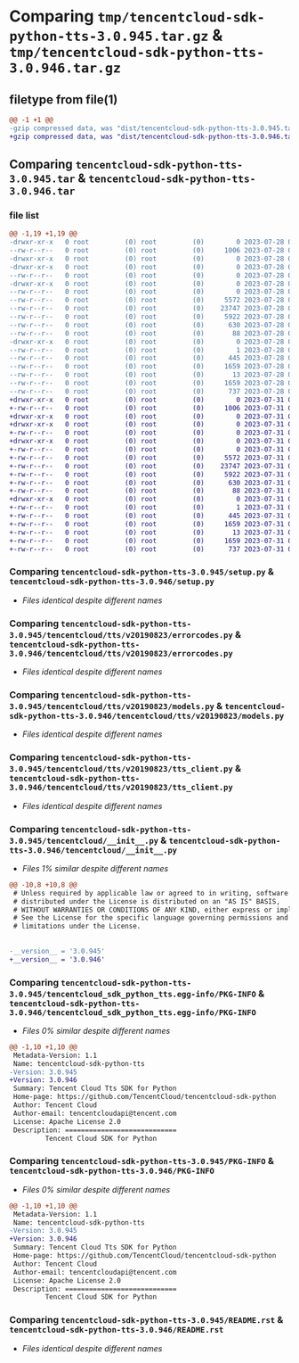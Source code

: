 # Comparing `tmp/tencentcloud-sdk-python-tts-3.0.945.tar.gz` & `tmp/tencentcloud-sdk-python-tts-3.0.946.tar.gz`

## filetype from file(1)

```diff
@@ -1 +1 @@
-gzip compressed data, was "dist/tencentcloud-sdk-python-tts-3.0.945.tar", last modified: Fri Jul 28 00:38:56 2023, max compression
+gzip compressed data, was "dist/tencentcloud-sdk-python-tts-3.0.946.tar", last modified: Mon Jul 31 00:39:14 2023, max compression
```

## Comparing `tencentcloud-sdk-python-tts-3.0.945.tar` & `tencentcloud-sdk-python-tts-3.0.946.tar`

### file list

```diff
@@ -1,19 +1,19 @@
-drwxr-xr-x   0 root         (0) root         (0)        0 2023-07-28 00:38:56.000000 tencentcloud-sdk-python-tts-3.0.945/
--rw-r--r--   0 root         (0) root         (0)     1006 2023-07-28 00:38:56.000000 tencentcloud-sdk-python-tts-3.0.945/setup.py
-drwxr-xr-x   0 root         (0) root         (0)        0 2023-07-28 00:38:56.000000 tencentcloud-sdk-python-tts-3.0.945/tencentcloud/
-drwxr-xr-x   0 root         (0) root         (0)        0 2023-07-28 00:38:56.000000 tencentcloud-sdk-python-tts-3.0.945/tencentcloud/tts/
--rw-r--r--   0 root         (0) root         (0)        0 2023-07-28 00:38:56.000000 tencentcloud-sdk-python-tts-3.0.945/tencentcloud/tts/__init__.py
-drwxr-xr-x   0 root         (0) root         (0)        0 2023-07-28 00:38:56.000000 tencentcloud-sdk-python-tts-3.0.945/tencentcloud/tts/v20190823/
--rw-r--r--   0 root         (0) root         (0)        0 2023-07-28 00:38:56.000000 tencentcloud-sdk-python-tts-3.0.945/tencentcloud/tts/v20190823/__init__.py
--rw-r--r--   0 root         (0) root         (0)     5572 2023-07-28 00:38:56.000000 tencentcloud-sdk-python-tts-3.0.945/tencentcloud/tts/v20190823/errorcodes.py
--rw-r--r--   0 root         (0) root         (0)    23747 2023-07-28 00:38:56.000000 tencentcloud-sdk-python-tts-3.0.945/tencentcloud/tts/v20190823/models.py
--rw-r--r--   0 root         (0) root         (0)     5922 2023-07-28 00:38:56.000000 tencentcloud-sdk-python-tts-3.0.945/tencentcloud/tts/v20190823/tts_client.py
--rw-r--r--   0 root         (0) root         (0)      630 2023-07-28 00:38:56.000000 tencentcloud-sdk-python-tts-3.0.945/tencentcloud/__init__.py
--rw-r--r--   0 root         (0) root         (0)       88 2023-07-28 00:38:56.000000 tencentcloud-sdk-python-tts-3.0.945/setup.cfg
-drwxr-xr-x   0 root         (0) root         (0)        0 2023-07-28 00:38:56.000000 tencentcloud-sdk-python-tts-3.0.945/tencentcloud_sdk_python_tts.egg-info/
--rw-r--r--   0 root         (0) root         (0)        1 2023-07-28 00:38:56.000000 tencentcloud-sdk-python-tts-3.0.945/tencentcloud_sdk_python_tts.egg-info/dependency_links.txt
--rw-r--r--   0 root         (0) root         (0)      445 2023-07-28 00:38:56.000000 tencentcloud-sdk-python-tts-3.0.945/tencentcloud_sdk_python_tts.egg-info/SOURCES.txt
--rw-r--r--   0 root         (0) root         (0)     1659 2023-07-28 00:38:56.000000 tencentcloud-sdk-python-tts-3.0.945/tencentcloud_sdk_python_tts.egg-info/PKG-INFO
--rw-r--r--   0 root         (0) root         (0)       13 2023-07-28 00:38:56.000000 tencentcloud-sdk-python-tts-3.0.945/tencentcloud_sdk_python_tts.egg-info/top_level.txt
--rw-r--r--   0 root         (0) root         (0)     1659 2023-07-28 00:38:56.000000 tencentcloud-sdk-python-tts-3.0.945/PKG-INFO
--rw-r--r--   0 root         (0) root         (0)      737 2023-07-28 00:38:56.000000 tencentcloud-sdk-python-tts-3.0.945/README.rst
+drwxr-xr-x   0 root         (0) root         (0)        0 2023-07-31 00:39:14.000000 tencentcloud-sdk-python-tts-3.0.946/
+-rw-r--r--   0 root         (0) root         (0)     1006 2023-07-31 00:39:14.000000 tencentcloud-sdk-python-tts-3.0.946/setup.py
+drwxr-xr-x   0 root         (0) root         (0)        0 2023-07-31 00:39:14.000000 tencentcloud-sdk-python-tts-3.0.946/tencentcloud/
+drwxr-xr-x   0 root         (0) root         (0)        0 2023-07-31 00:39:14.000000 tencentcloud-sdk-python-tts-3.0.946/tencentcloud/tts/
+-rw-r--r--   0 root         (0) root         (0)        0 2023-07-31 00:39:14.000000 tencentcloud-sdk-python-tts-3.0.946/tencentcloud/tts/__init__.py
+drwxr-xr-x   0 root         (0) root         (0)        0 2023-07-31 00:39:14.000000 tencentcloud-sdk-python-tts-3.0.946/tencentcloud/tts/v20190823/
+-rw-r--r--   0 root         (0) root         (0)        0 2023-07-31 00:39:14.000000 tencentcloud-sdk-python-tts-3.0.946/tencentcloud/tts/v20190823/__init__.py
+-rw-r--r--   0 root         (0) root         (0)     5572 2023-07-31 00:39:14.000000 tencentcloud-sdk-python-tts-3.0.946/tencentcloud/tts/v20190823/errorcodes.py
+-rw-r--r--   0 root         (0) root         (0)    23747 2023-07-31 00:39:14.000000 tencentcloud-sdk-python-tts-3.0.946/tencentcloud/tts/v20190823/models.py
+-rw-r--r--   0 root         (0) root         (0)     5922 2023-07-31 00:39:14.000000 tencentcloud-sdk-python-tts-3.0.946/tencentcloud/tts/v20190823/tts_client.py
+-rw-r--r--   0 root         (0) root         (0)      630 2023-07-31 00:39:14.000000 tencentcloud-sdk-python-tts-3.0.946/tencentcloud/__init__.py
+-rw-r--r--   0 root         (0) root         (0)       88 2023-07-31 00:39:14.000000 tencentcloud-sdk-python-tts-3.0.946/setup.cfg
+drwxr-xr-x   0 root         (0) root         (0)        0 2023-07-31 00:39:14.000000 tencentcloud-sdk-python-tts-3.0.946/tencentcloud_sdk_python_tts.egg-info/
+-rw-r--r--   0 root         (0) root         (0)        1 2023-07-31 00:39:14.000000 tencentcloud-sdk-python-tts-3.0.946/tencentcloud_sdk_python_tts.egg-info/dependency_links.txt
+-rw-r--r--   0 root         (0) root         (0)      445 2023-07-31 00:39:14.000000 tencentcloud-sdk-python-tts-3.0.946/tencentcloud_sdk_python_tts.egg-info/SOURCES.txt
+-rw-r--r--   0 root         (0) root         (0)     1659 2023-07-31 00:39:14.000000 tencentcloud-sdk-python-tts-3.0.946/tencentcloud_sdk_python_tts.egg-info/PKG-INFO
+-rw-r--r--   0 root         (0) root         (0)       13 2023-07-31 00:39:14.000000 tencentcloud-sdk-python-tts-3.0.946/tencentcloud_sdk_python_tts.egg-info/top_level.txt
+-rw-r--r--   0 root         (0) root         (0)     1659 2023-07-31 00:39:14.000000 tencentcloud-sdk-python-tts-3.0.946/PKG-INFO
+-rw-r--r--   0 root         (0) root         (0)      737 2023-07-31 00:39:14.000000 tencentcloud-sdk-python-tts-3.0.946/README.rst
```

### Comparing `tencentcloud-sdk-python-tts-3.0.945/setup.py` & `tencentcloud-sdk-python-tts-3.0.946/setup.py`

 * *Files identical despite different names*

### Comparing `tencentcloud-sdk-python-tts-3.0.945/tencentcloud/tts/v20190823/errorcodes.py` & `tencentcloud-sdk-python-tts-3.0.946/tencentcloud/tts/v20190823/errorcodes.py`

 * *Files identical despite different names*

### Comparing `tencentcloud-sdk-python-tts-3.0.945/tencentcloud/tts/v20190823/models.py` & `tencentcloud-sdk-python-tts-3.0.946/tencentcloud/tts/v20190823/models.py`

 * *Files identical despite different names*

### Comparing `tencentcloud-sdk-python-tts-3.0.945/tencentcloud/tts/v20190823/tts_client.py` & `tencentcloud-sdk-python-tts-3.0.946/tencentcloud/tts/v20190823/tts_client.py`

 * *Files identical despite different names*

### Comparing `tencentcloud-sdk-python-tts-3.0.945/tencentcloud/__init__.py` & `tencentcloud-sdk-python-tts-3.0.946/tencentcloud/__init__.py`

 * *Files 1% similar despite different names*

```diff
@@ -10,8 +10,8 @@
 # Unless required by applicable law or agreed to in writing, software
 # distributed under the License is distributed on an "AS IS" BASIS,
 # WITHOUT WARRANTIES OR CONDITIONS OF ANY KIND, either express or implied.
 # See the License for the specific language governing permissions and
 # limitations under the License.
 
 
-__version__ = '3.0.945'
+__version__ = '3.0.946'
```

### Comparing `tencentcloud-sdk-python-tts-3.0.945/tencentcloud_sdk_python_tts.egg-info/PKG-INFO` & `tencentcloud-sdk-python-tts-3.0.946/tencentcloud_sdk_python_tts.egg-info/PKG-INFO`

 * *Files 0% similar despite different names*

```diff
@@ -1,10 +1,10 @@
 Metadata-Version: 1.1
 Name: tencentcloud-sdk-python-tts
-Version: 3.0.945
+Version: 3.0.946
 Summary: Tencent Cloud Tts SDK for Python
 Home-page: https://github.com/TencentCloud/tencentcloud-sdk-python
 Author: Tencent Cloud
 Author-email: tencentcloudapi@tencent.com
 License: Apache License 2.0
 Description: ============================
         Tencent Cloud SDK for Python
```

### Comparing `tencentcloud-sdk-python-tts-3.0.945/PKG-INFO` & `tencentcloud-sdk-python-tts-3.0.946/PKG-INFO`

 * *Files 0% similar despite different names*

```diff
@@ -1,10 +1,10 @@
 Metadata-Version: 1.1
 Name: tencentcloud-sdk-python-tts
-Version: 3.0.945
+Version: 3.0.946
 Summary: Tencent Cloud Tts SDK for Python
 Home-page: https://github.com/TencentCloud/tencentcloud-sdk-python
 Author: Tencent Cloud
 Author-email: tencentcloudapi@tencent.com
 License: Apache License 2.0
 Description: ============================
         Tencent Cloud SDK for Python
```

### Comparing `tencentcloud-sdk-python-tts-3.0.945/README.rst` & `tencentcloud-sdk-python-tts-3.0.946/README.rst`

 * *Files identical despite different names*

